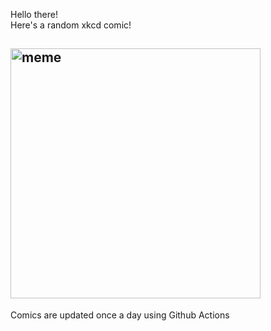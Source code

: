 Hello there! <br>Here's a random xkcd comic!<br>
## <img src="https://imgs.xkcd.com/comics/recurring_nightmare.png" alt="meme" width="400"/><br>
Comics are updated once a day using Github Actions